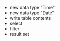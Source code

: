 * new data type "Time"
* new data type "Date"
* write table contents
* select
* filter
* result set
